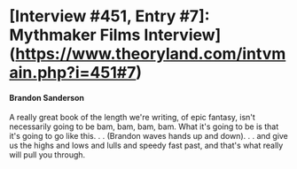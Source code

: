 # [Interview #451, Entry #7]: Mythmaker Films Interview](https://www.theoryland.com/intvmain.php?i=451#7)

#### Brandon Sanderson

A really great book of the length we're writing, of epic fantasy, isn't necessarily going to be bam, bam, bam, bam. What it's going to be is that it's going to go like this. . . (Brandon waves hands up and down). . . and give us the highs and lows and lulls and speedy fast past, and that's what really will pull you through.


